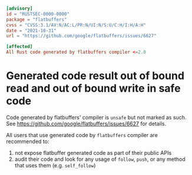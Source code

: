 ```toml
[advisory]
id = "RUSTSEC-0000-0000"
package = "flatbuffers"
cvss = "CVSS:3.1/AV:N/AC:L/PR:N/UI:N/S:U/C:H/I:H/A:H"
date = "2021-10-31"
url = "https://github.com/google/flatbuffers/issues/6627"

[affected]
All Rust code generated by flatbuffers compiler <=2.0
```

# Generated code result out of bound read and out of bound write in safe code

Code generated by flatbuffers' compiler is `unsafe` but not marked as such.
See https://github.com/google/flatbuffers/issues/6627 for details.

All users that use generated code by `flatbuffers` compiler are recommended to:
1. not expose flatbuffer generated code as part of their public APIs
2. audit their code and look for any usage of `follow`, `push`, or any method that uses them
   (e.g. `self_follow`)
